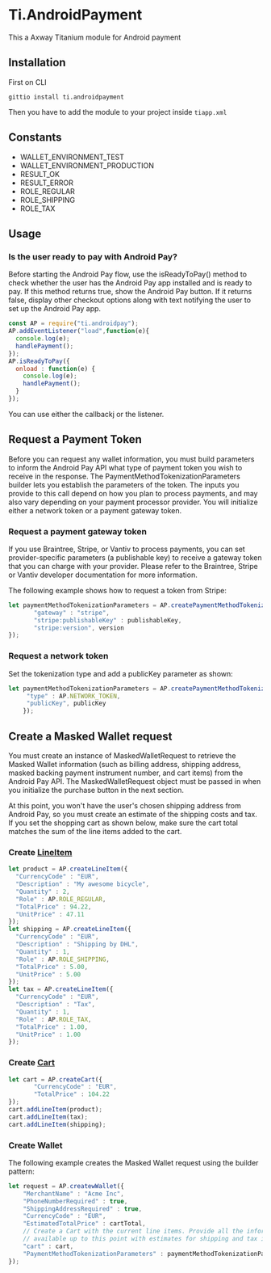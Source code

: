 # Ti.AndroidPayment

This a Axway Titanium module for Android payment

## Installation

First on CLI
```
gittio install ti.androidpayment
```

Then you have to add the module to your project inside `tiapp.xml`
## Constants

* WALLET_ENVIRONMENT_TEST
* WALLET_ENVIRONMENT_PRODUCTION
* RESULT_OK
* RESULT_ERROR
* ROLE_REGULAR
* ROLE_SHIPPING
* ROLE_TAX


## Usage

### Is the user ready to pay with Android Pay?

Before starting the Android Pay flow, use the isReadyToPay() method to check whether the user has the Android Pay app installed and is ready to pay. If this method returns true, show the Android Pay button. If it returns false, display other checkout options along with text notifying the user to set up the Android Pay app.

```javascript
const AP = require("ti.androidpay");
AP.addEventListener("load",function(e){
  console.log(e);
  handlePayment();
});
AP.isReadyToPay({
  onload : function(e) {
    console.log(e);
    handlePayment();
  }
});
```
You can use either the callbackj or the listener.

## Request a Payment Token

Before you can request any wallet information, you must build parameters to inform the Android Pay API what type of payment token you wish to receive in the response. The PaymentMethodTokenizationParameters builder lets you establish the parameters of the token. The inputs you provide to this call depend on how you plan to process payments, and may also vary depending on your payment processor provider. You will initialize either a network token or a payment gateway token.

### Request a payment gateway token

If you use Braintree, Stripe, or Vantiv to process payments, you can set provider-specific parameters (a publishable key) to receive a gateway token that you can charge with your provider. Please refer to the Braintree, Stripe or Vantiv developer documentation for more information.

The following example shows how to request a token from Stripe:

```javascript
let paymentMethodTokenizationParameters = AP.createPaymentMethodTokenizationParameters({
       "gateway" : "stripe",  
       "stripe:publishableKey" : publishableKey,  
       "stripe:version", version
});  
 ```
### Request a network token

Set the tokenization type and add a publicKey parameter as shown:
```javascript
let paymentMethodTokenizationParameters = AP.createPaymentMethodTokenizationParameters({  
     "type" : AP.NETWORK_TOKEN,
     "publicKey", publicKey
    }); 
```    
## Create a Masked Wallet request

You must create an instance of MaskedWalletRequest to retrieve the Masked Wallet information (such as billing address, shipping address, masked backing payment instrument number, and cart items) from the Android Pay API. The MaskedWalletRequest object must be passed in when you initialize the purchase button in the next section.

At this point, you won't have the user's chosen shipping address from Android Pay, so you must create an estimate of the shipping costs and tax. If you set the shopping cart as shown below, make sure the cart total matches the sum of the line items added to the cart.


### Create [LineItem](https://developers.google.com/android/reference/com/google/android/gms/wallet/LineItem?hl=bg)

```javascript
let product = AP.createLineItem({
  "CurrencyCode" : "EUR",
  "Description" : "My awesome bicycle",
  "Quantity" : 2,
  "Role" : AP.ROLE_REGULAR,
  "TotalPrice" : 94.22,	
  "UnitPrice" : 47.11
});
let shipping = AP.createLineItem({
  "CurrencyCode" : "EUR",
  "Description" : "Shipping by DHL",
  "Quantity" : 1,
  "Role" : AP.ROLE_SHIPPING,
  "TotalPrice" : 5.00,	
  "UnitPrice" : 5.00
});
let tax = AP.createLineItem({
  "CurrencyCode" : "EUR",
  "Description" : "Tax",
  "Quantity" : 1,
  "Role" : AP.ROLE_TAX,
  "TotalPrice" : 1.00,	
  "UnitPrice" : 1.00
});
```

### Create [Cart](https://developers.google.com/android/reference/com/google/android/gms/wallet/Cart)

```javascript
let cart = AP.createCart({
       "CurrencyCode" : "EUR",
       "TotalPrice" : 104.22
});
cart.addLineItem(product);
cart.addLineItem(tax);
cart.addLineItem(shipping);
```

### Create Wallet

The following example creates the Masked Wallet request using the builder pattern:

```javascript
let request = AP.createwWallet({  
    "MerchantName" : "Acme Inc",  
    "PhoneNumberRequired" : true,  
    "ShippingAddressRequired" : true, 
    "CurrencyCode" : "EUR",  
    "EstimatedTotalPrice" : cartTotal,  
    // Create a Cart with the current line items. Provide all the information  
    // available up to this point with estimates for shipping and tax included.  
    "cart" : cart,
    "PaymentMethodTokenizationParameters" : paymentMethodTokenizationParameters
});

```
